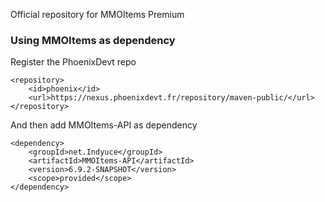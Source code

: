 Official repository for MMOItems Premium

### Using MMOItems as dependency
Register the PhoenixDevt repo
```
<repository>
    <id>phoenix</id>
	<url>https://nexus.phoenixdevt.fr/repository/maven-public/</url>
</repository>
```
And then add MMOItems-API as dependency
```
<dependency>
    <groupId>net.Indyuce</groupId>
    <artifactId>MMOItems-API</artifactId>
    <version>6.9.2-SNAPSHOT</version>
    <scope>provided</scope>
</dependency>
```

